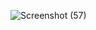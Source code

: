 ![Screenshot (57)](https://github.com/user-attachments/assets/d28f8877-2bc9-4efb-aaab-b09456619fb1)
